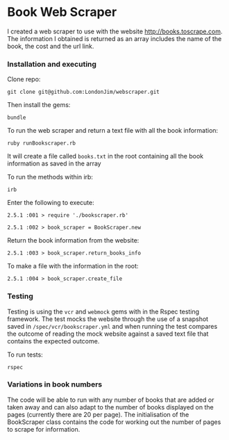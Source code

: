 # Book Web Scraper

I created a web scraper to use with the website http://books.toscrape.com. The information I obtained is returned as an array includes the name of the book, the cost and the url link.

### Installation and executing

Clone repo:

`git clone git@github.com:LondonJim/webscraper.git`

Then install the gems:

 `bundle`

To run the web scraper and return a text file with all the book information:

`ruby runBookscraper.rb`

It will create a file called `books.txt` in the root containing all the book information as saved in the array

To run the methods within irb:

`irb`

Enter the following to execute:

`2.5.1 :001 > require './bookscraper.rb'`

`2.5.1 :002 > book_scraper = BookScraper.new`

Return the book information from the website:

`2.5.1 :003 > book_scraper.return_books_info`

To make a file with the information in the root:

`2.5.1 :004 > book_scraper.create_file`



### Testing

Testing is using the `vcr` and `webmock` gems with in the Rspec testing framework. The test mocks the website through the use of a snapshot saved in `/spec/vcr/bookscraper.yml` and when running the test compares the outcome of reading the mock website against a saved text file that contains the expected outcome.

To run tests:

`rspec`


### Variations in book numbers

The code will be able to run with any number of books that are added or taken away and can also adapt to the number of books displayed on the pages (currently there are 20 per page). The initialisation of the BookScraper class contains the code for working out the number of pages to scrape for information.
